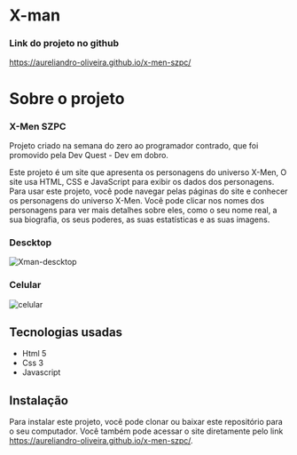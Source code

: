 # X-man
### Link do projeto no github
 https://aureliandro-oliveira.github.io/x-men-szpc/

# Sobre o projeto
### X-Men SZPC
Projeto criado na semana do zero ao programador contrado, que foi promovido pela Dev Quest - Dev em dobro.

Este projeto é um site que apresenta os personagens do universo X-Men, O site usa HTML, CSS e JavaScript para exibir os dados dos personagens.
Para usar este projeto, você pode navegar pelas páginas do site e conhecer os personagens do universo X-Men. Você pode clicar nos nomes dos personagens para ver mais detalhes sobre eles, como o seu nome real, a sua biografia, os seus poderes, as suas estatísticas e as suas imagens. 

### Descktop

 ![Xman-descktop](https://github.com/aureliandro-oliveira/x-men-szpc/assets/140663518/62e0c815-e6a3-48a0-922a-288b76f7258b)
### Celular
 
 ![celular](https://github.com/aureliandro-oliveira/x-men-szpc/assets/140663518/327426be-0a5c-4222-8e77-41dcaed21a13)


## Tecnologias usadas
 <ul>
    <li>Html 5</li>
    <li>Css 3</li>
    <li>Javascript</li>
 </ul>

## Instalação
Para instalar este projeto, você pode clonar ou baixar este repositório para o seu computador. Você também pode acessar o site diretamente pelo link https://aureliandro-oliveira.github.io/x-men-szpc/.


